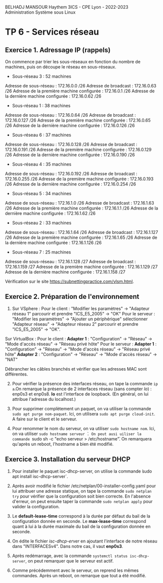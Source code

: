 BELHADJ MANSOUR Haythem
3ICS - CPE Lyon - 2022-2023
Administration Système sous Linux

# TP 6 - Services réseau

## Exercice 1. Adressage IP (rappels)

On commence par trier les sous-réseaux en fonction du nombre de machines, puis on découpe le réseau en sous-réseaux.

* Sous-réseau 3 : 52 machines

Adresse de sous-réseau : 172.16.0.0 /26
Adresse de broadcast : 172.16.0.63 /26
Adresse de la première machine configurée : 172.16.0.1 /26
Adresse de la dernière machine configurée : 172.16.0.62 /26

* Sous-réseau 1 : 38 machines

Adresse de sous-réseau : 172.16.0.64 /26
Adresse de broadcast : 172.16.0.127 /26
Adresse de la première machine configurée : 172.16.0.65 /26
Adresse de la dernière machine configurée : 172.16.0.126 /26

* Sous-réseau 6 : 37 machines

Adresse de sous-réseau : 172.16.0.128 /26
Adresse de broadcast : 172.16.0.191 /26
Adresse de la première machine configurée : 172.16.0.129 /26
Adresse de la dernière machine configurée : 172.16.0.190 /26

* Sous-réseau 4 : 35 machines

Adresse de sous-réseau : 172.16.0.192 /26
Adresse de broadcast : 172.16.0.255 /26
Adresse de la première machine configurée : 172.16.0.193 /26
Adresse de la dernière machine configurée : 172.16.0.254 /26

* Sous-réseau 5 : 34 machines

Adresse de sous-réseau : 172.16.1.0 /26
Adresse de broadcast : 172.16.1.63 /26
Adresse de la première machine configurée : 172.16.1.1 /26
Adresse de la dernière machine configurée : 172.16.1.62 /26

* Sous-réseau 2 : 33 machines

Adresse de sous-réseau : 172.16.1.64 /26
Adresse de broadcast : 172.16.1.127 /26
Adresse de la première machine configurée : 172.16.1.65 /26
Adresse de la dernière machine configurée : 172.16.1.126 /26

* Sous-réseau 7 : 25 machines

Adresse de sous-réseau : 172.16.1.128 /27
Adresse de broadcast : 172.16.1.159 /27
Adresse de la première machine configurée : 172.16.1.129 /27
Adresse de la dernière machine configurée : 172.16.1.158 /27

Vérification sur le site https://subnettingpractice.com/vlsm.html.

## Exercice 2. Préparation de l'environnement

1. Sur VSphere :
Pour le client : "Modifier les paramètres" -> "Adapteur réseau 1" parcourir et prendre "ICS_E5_2005" -> "OK"
Pour le serveur : "Modifier les paramètres" -> "Ajouter un périphérique" sélectionner "Adapteur réseau" -> "Adapteur réseau 2" parcourir et prendre "ICS_E5_2005" -> "OK".

Sur VirtualBox :
Pour le client : **Adapter 1** : "Configuration" -> "Réseau" -> "Mode d'accès réseau" -> "Réseau privé hôte"
Pour le serveur : **Adapter 1** : "Configuration" -> "Réseau" -> "Mode d'accès réseau" -> "Réseau privé hôte"
                  **Adapter 2** : "Configuration" -> "Réseau" -> "Mode d'accès réseau" -> "NAT"

Débrancher les câbles branchés et vérifier que les adresses MAC sont différentes.

2. Pour vérifier la présence des interfaces réseau, on tape la commande `ip a`.On remarque la présence de 2 interfaces réseau (sans compter *lo*) : enp0s3 et enp0s8. **lo** est l'interface de loopback. (En général, on lui attribue l'adresse du localhost.)

3. Pour supprimer complètement un paquet, on va utiliser la commande `sudo apt purge nom-paquet`. Ici, on utilisera `sudo apt purge cloud-init`. A faire sur le client et le serveur.

4. Pour renommer le nom du serveur, on va utiliser `sudo hostname nom`. Ici, on va utiliser `sudo hostname serveur ̀. On peut ausi uiliser la commande `sudo sh -c "echo serveur > /etc/hostname"̀. On remarquera qu'après un reboot, l'hostname a bien été modifié.


## Exercice 3. Installation du serveur DHCP

1. Pour installer le paquet isc-dhcp-server, on utilise la commande ̀sudo apt install isc-dhcp-server`.

2. Après avoir modifié le fichier /etc/netplan/00-installer-config.yaml pour lui attribuer une adresse statique, on tape la commande `sudo netplan try` pour vérifier que la configuration soit bien correcte. En l'absence d'erreur, on peut ensuite taper la commande `sudo netplan apply` pour valider la configuration.

3. Le **default-lease-time** correspond à la durée par défaut du bail de la configuration donnée en seconde. Le **max-lease-time** correspond quant à lui à la durée maximale du bail de la configuration donnée en seconde.

4. On édite le fichier *isc-dhcp-erver* en ajoutant l'interface de notre réseau dans "INTERFACESv4". Dans notre cas, il vaut **enp0s3**.

5. Après redémarrage, avec la commande `systemctl status isc-dhcp-server`, on peut remarquer que le serveur est actif.

6. Comme précédemment avec le serveur, on reprend les mêmes commandes. Après un reboot, on remarque que tout a été modifié.

